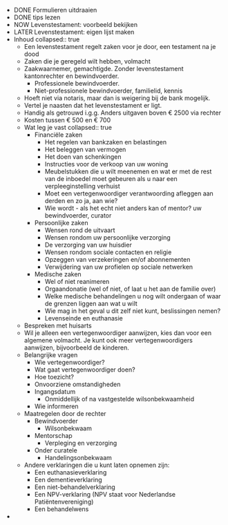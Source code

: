 - DONE Formulieren uitdraaien
- DONE tips lezen
- NOW Levenstestament: voorbeeld bekijken
- LATER Levenstestament: eigen lijst maken
- Inhoud
  collapsed:: true
	- Een levenstestament regelt zaken voor je door, een testament na je dood
	- Zaken die je geregeld wilt hebben, volmacht
	- Zaakwaarnemer, gemachtigde. Zonder levenstestament kantonrechter en bewindvoerder.
		- Professionele bewindvoerder.
		- Niet-professionele bewindvoerder, familielid, kennis
	- Hoeft niet via notaris, maar dan is weigering bij de bank mogelijk.
	- Vertel je naasten dat het levenstestament er ligt.
	- Handig als getrouwd i.g.g. Anders uitgaven boven € 2500 via rechter
	- Kosten tussen € 500 en € 700
	- Wat leg je vast
	  collapsed:: true
		- Financiële zaken
			- Het regelen van bankzaken en belastingen
			- Het beleggen van vermogen
			- Het doen van schenkingen
			- Instructies voor de verkoop van uw woning
			- Meubelstukken die u wilt meenemen en wat er met de rest van de inboedel moet gebeuren als u naar een verpleeginstelling verhuist
			- Moet een vertegenwoordiger verantwoording afleggen aan derden en zo ja, aan wie?
			- Wie wordt - als het echt niet anders kan of mentor? uw bewindvoerder, curator
		- Persoonlijke zaken
			- Wensen rond de uitvaart
			- Wensen rondom uw persoonlijke verzorging
			- De verzorging van uw huisdier
			- Wensen rondom sociale contacten en religie
			- Opzeggen van verzekeringen en/of abonnementen
			- Verwijdering van uw profielen op sociale netwerken
		- Medische zaken
			- Wel of niet reanimeren
			- Orgaandonatie (wel of niet, of laat u het aan de familie over)
			- Welke medische behandelingen u nog wilt ondergaan of waar de grenzen liggen aan wat u wilt
			- Wie mag in het geval u dit zelf niet kunt, beslissingen nemen?
			- Levenseinde en euthanasie
	- Bespreken met huisarts
	- Wil je alleen een vertegenwoordiger aanwijzen, kies dan voor een algemene volmacht. Je kunt ook meer vertegenwoordigers aanwijzen, bijvoorbeeld de kinderen.
	- Belangrijke vragen
		- Wie vertegenwoordiger?
		- Wat gaat vertegenwoordiger doen?
		- Hoe toezicht?
		- Onvoorziene omstandigheden
		- Ingangsdatum
			- Onmiddellijk of na vastgestelde wilsonbekwaamheid
		- Wie informeren
	- Maatregelen door de rechter
		- Bewindvoerder
			- Wilsonbekwaam
		- Mentorschap
			- Verpleging en verzorging
		- Onder curatele
			- Handelingsonbekwaam
	- Andere verklaringen die u kunt laten opnemen zijn:
		- Een euthanasieverklaring
		- Een dementieverklaring
		- Een niet-behandelverklaring
		- Een NPV-verklaring (NPV staat voor Nederlandse Patiëntenvereniging)
		- Een behandelwens
-